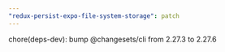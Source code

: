 ```yaml
---
"redux-persist-expo-file-system-storage": patch
---
```


chore(deps-dev): bump @changesets/cli from 2.27.3 to 2.27.6
